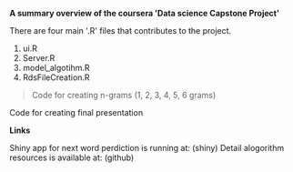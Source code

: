 **A summary overview of the coursera 'Data science Capstone Project'**

There are four main '.R' files that contributes to the project.

1. ui.R
2. Server.R
3. model_algotihm.R
4. RdsFileCreation.R



> Code for creating n-grams (1, 2, 3, 4, 5, 6 grams)

Code for creating final presentation

**Links**

Shiny app for next word perdiction is running at: (shiny)
Detail alogorithm resources is available at: (github)

